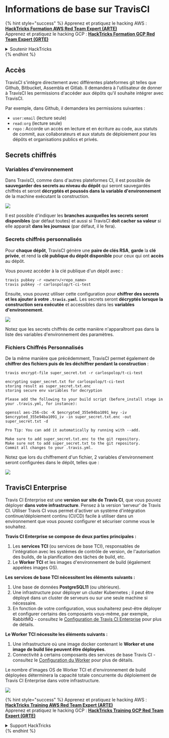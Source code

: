 # Informations de base sur TravisCI

{% hint style="success" %}
Apprenez et pratiquez le hacking AWS :<img src="../../.gitbook/assets/image (1) (1) (1) (1).png" alt="" data-size="line">[**HackTricks Formation AWS Red Team Expert (ARTE)**](https://training.hacktricks.xyz/courses/arte)<img src="../../.gitbook/assets/image (1) (1) (1) (1).png" alt="" data-size="line">\
Apprenez et pratiquez le hacking GCP : <img src="../../.gitbook/assets/image (2) (1).png" alt="" data-size="line">[**HackTricks Formation GCP Red Team Expert (GRTE)**<img src="../../.gitbook/assets/image (2) (1).png" alt="" data-size="line">](https://training.hacktricks.xyz/courses/grte)

<details>

<summary>Soutenir HackTricks</summary>

* Consultez les [**plans d'abonnement**](https://github.com/sponsors/carlospolop) !
* **Rejoignez le** 💬 [**groupe Discord**](https://discord.gg/hRep4RUj7f) ou le [**groupe telegram**](https://t.me/peass) ou **suivez** nous sur **Twitter** 🐦 [**@hacktricks\_live**](https://twitter.com/hacktricks_live)**.**
* **Partagez des astuces de hacking en soumettant des PR au** [**HackTricks**](https://github.com/carlospolop/hacktricks) et [**HackTricks Cloud**](https://github.com/carlospolop/hacktricks-cloud) dépôts github.

</details>
{% endhint %}

## Accès

TravisCI s'intègre directement avec différentes plateformes git telles que Github, Bitbucket, Assembla et Gitlab. Il demandera à l'utilisateur de donner à TravisCI les permissions d'accéder aux dépôts qu'il souhaite intégrer avec TravisCI.

Par exemple, dans Github, il demandera les permissions suivantes :

* `user:email` (lecture seule)
* `read:org` (lecture seule)
* `repo` : Accorde un accès en lecture et en écriture au code, aux statuts de commit, aux collaborateurs et aux statuts de déploiement pour les dépôts et organisations publics et privés.

## Secrets chiffrés

### Variables d'environnement

Dans TravisCI, comme dans d'autres plateformes CI, il est possible de **sauvegarder des secrets au niveau du dépôt** qui seront sauvegardés chiffrés et seront **décryptés et poussés dans la variable d'environnement** de la machine exécutant la construction.

![](<../../.gitbook/assets/image (203).png>)

Il est possible d'indiquer les **branches auxquelles les secrets seront disponibles** (par défaut toutes) et aussi si TravisCI **doit cacher sa valeur** si elle apparaît **dans les journaux** (par défaut, il le fera).

### Secrets chiffrés personnalisés

Pour **chaque dépôt**, TravisCI génère une **paire de clés RSA**, **garde** la **clé privée**, et rend la **clé publique du dépôt disponible** pour ceux qui ont **accès** au dépôt.

Vous pouvez accéder à la clé publique d'un dépôt avec :
```
travis pubkey -r <owner>/<repo_name>
travis pubkey -r carlospolop/t-ci-test
```
Ensuite, vous pouvez utiliser cette configuration pour **chiffrer des secrets et les ajouter à votre `.travis.yaml`**. Les secrets seront **décryptés lorsque la construction sera exécutée** et accessibles dans les **variables d'environnement**.

![](<../../.gitbook/assets/image (139).png>)

Notez que les secrets chiffrés de cette manière n'apparaîtront pas dans la liste des variables d'environnement des paramètres.

### Fichiers Chiffrés Personnalisés

De la même manière que précédemment, TravisCI permet également de **chiffrer des fichiers puis de les déchiffrer pendant la construction** :
```
travis encrypt-file super_secret.txt -r carlospolop/t-ci-test

encrypting super_secret.txt for carlospolop/t-ci-test
storing result as super_secret.txt.enc
storing secure env variables for decryption

Please add the following to your build script (before_install stage in your .travis.yml, for instance):

openssl aes-256-cbc -K $encrypted_355e94ba1091_key -iv $encrypted_355e94ba1091_iv -in super_secret.txt.enc -out super_secret.txt -d

Pro Tip: You can add it automatically by running with --add.

Make sure to add super_secret.txt.enc to the git repository.
Make sure not to add super_secret.txt to the git repository.
Commit all changes to your .travis.yml.
```
Notez que lors du chiffrement d'un fichier, 2 variables d'environnement seront configurées dans le dépôt, telles que :

![](<../../.gitbook/assets/image (170).png>)

## TravisCI Enterprise

Travis CI Enterprise est une **version sur site de Travis CI**, que vous pouvez déployer **dans votre infrastructure**. Pensez à la version ‘serveur’ de Travis CI. Utiliser Travis CI vous permet d'activer un système d'intégration continue/déploiement continu (CI/CD) facile à utiliser dans un environnement que vous pouvez configurer et sécuriser comme vous le souhaitez.

**Travis CI Enterprise se compose de deux parties principales :**

1. Les **services TCI** (ou services de base TCI), responsables de l'intégration avec les systèmes de contrôle de version, de l'autorisation des builds, de la planification des tâches de build, etc.
2. Le **Worker TCI** et les images d'environnement de build (également appelées images OS).

**Les services de base TCI nécessitent les éléments suivants :**

1. Une base de données **PostgreSQL11** (ou ultérieure).
2. Une infrastructure pour déployer un cluster Kubernetes ; il peut être déployé dans un cluster de serveurs ou sur une seule machine si nécessaire.
3. En fonction de votre configuration, vous souhaiterez peut-être déployer et configurer certains des composants vous-même, par exemple, RabbitMQ - consultez le [Configuration de Travis CI Enterprise](https://docs.travis-ci.com/user/enterprise/tcie-3.x-setting-up-travis-ci-enterprise/) pour plus de détails.

**Le Worker TCI nécessite les éléments suivants :**

1. Une infrastructure où une image docker contenant le **Worker et une image de build liée peuvent être déployées**.
2. Connectivité à certains composants des services de base Travis CI - consultez le [Configuration du Worker](https://docs.travis-ci.com/user/enterprise/setting-up-worker/) pour plus de détails.

Le nombre d'images OS de Worker TCI et d'environnement de build déployées déterminera la capacité totale concurrente du déploiement de Travis CI Enterprise dans votre infrastructure.

![](<../../.gitbook/assets/image (199).png>)

{% hint style="success" %}
Apprenez et pratiquez le hacking AWS :<img src="../../.gitbook/assets/image (1) (1) (1) (1).png" alt="" data-size="line">[**HackTricks Training AWS Red Team Expert (ARTE)**](https://training.hacktricks.xyz/courses/arte)<img src="../../.gitbook/assets/image (1) (1) (1) (1).png" alt="" data-size="line">\
Apprenez et pratiquez le hacking GCP : <img src="../../.gitbook/assets/image (2) (1).png" alt="" data-size="line">[**HackTricks Training GCP Red Team Expert (GRTE)**<img src="../../.gitbook/assets/image (2) (1).png" alt="" data-size="line">](https://training.hacktricks.xyz/courses/grte)

<details>

<summary>Support HackTricks</summary>

* Consultez les [**plans d'abonnement**](https://github.com/sponsors/carlospolop) !
* **Rejoignez le** 💬 [**groupe Discord**](https://discord.gg/hRep4RUj7f) ou le [**groupe telegram**](https://t.me/peass) ou **suivez-nous sur** **Twitter** 🐦 [**@hacktricks\_live**](https://twitter.com/hacktricks_live)**.**
* **Partagez des astuces de hacking en soumettant des PR aux dépôts github de** [**HackTricks**](https://github.com/carlospolop/hacktricks) et [**HackTricks Cloud**](https://github.com/carlospolop/hacktricks-cloud).

</details>
{% endhint %}
